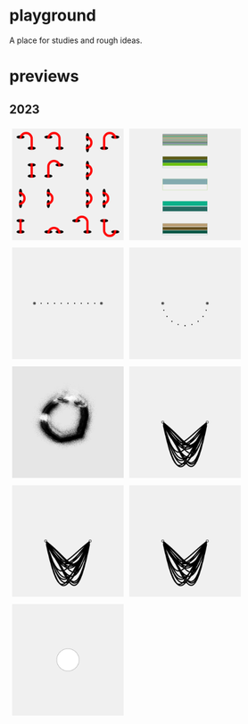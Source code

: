 # playground
A place for studies and rough ideas.  
# previews  
## 2023
<div style='display: flex; flex-wrap: wrap;'><a href='2301/'><img src='2301//outputs/01.png' height='200' width='200' style='margin: 
5px;'></a>     <a href='2302/'><img src='2302//outputs/01.png' height='200' width='200' style='margin: 
5px;'></a>     <a href='2303/'><img src='2303//outputs/01.png' height='200' width='200' style='margin: 
5px;'></a>     <a href='2304/'><img src='2304//outputs/01.png' height='200' width='200' style='margin: 
5px;'></a>     <a href='2305/'><img src='2305//outputs/01.png' height='200' width='200' style='margin: 
5px;'></a>     <a href='2306/'><img src='2306//outputs/01.png' height='200' width='200' style='margin: 
5px;'></a>     <a href='2401/'><img src='2401//outputs/01.png' height='200' width='200' style='margin: 
5px;'></a>     <a href='2402/'><img src='2402//outputs/01.png' height='200' width='200' style='margin: 
5px;'></a>     <a href='empty-example/'><img src='empty-example//outputs/01.png' height='200' width='200' style='margin: 
5px;'></a>     </div>
